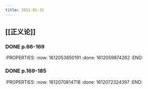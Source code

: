 ```yaml
---
title: 2021-01-31
---
```


## [[正义论]]
### DONE p.66-169
:PROPERTIES:
:now: 1612053850191
:done: 1612059874262
:END:
### DONE p.169-185
:PROPERTIES:
:now: 1612070814718
:done: 1612072324397
:END:
##
